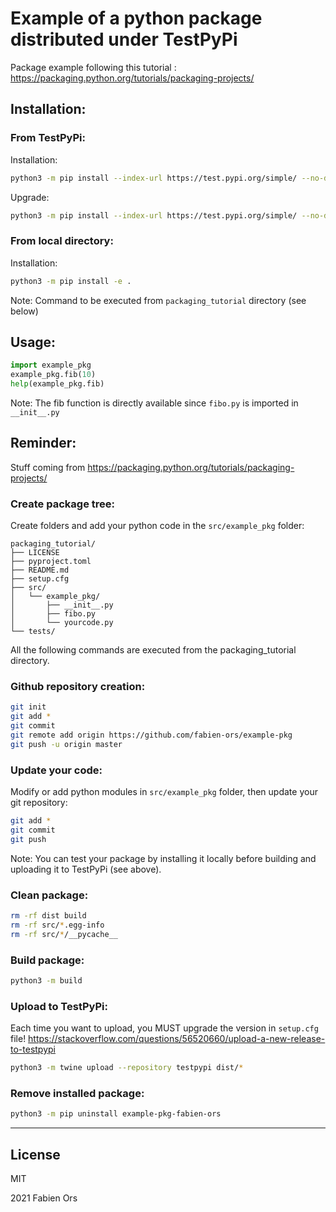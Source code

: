 # Example of a python package distributed under TestPyPi

Package example following this tutorial :
https://packaging.python.org/tutorials/packaging-projects/


## Installation:

### From TestPyPi:

Installation:
```sh
python3 -m pip install --index-url https://test.pypi.org/simple/ --no-deps example-pkg-fabien-ors
```
Upgrade:
```sh
python3 -m pip install --index-url https://test.pypi.org/simple/ --no-deps example-pkg-fabien-ors --upgrade
```

### From local directory:
Installation:
```sh
python3 -m pip install -e .
```
Note: Command to be executed from `packaging_tutorial` directory (see below)


## Usage:

```python
import example_pkg
example_pkg.fib(10)
help(example_pkg.fib)
```
Note: The fib function is directly available since `fibo.py` is imported in `__init__.py`


## Reminder:

Stuff coming from https://packaging.python.org/tutorials/packaging-projects/

### Create package tree:

Create folders and add your python code in the `src/example_pkg` folder:
```
packaging_tutorial/
├── LICENSE
├── pyproject.toml
├── README.md
├── setup.cfg
├── src/
│   └── example_pkg/
│       ├── __init__.py
│       ├── fibo.py
│       └── yourcode.py
└── tests/
```
All the following commands are executed from the packaging_tutorial directory.

### Github repository creation:
```sh
git init
git add *
git commit
git remote add origin https://github.com/fabien-ors/example-pkg
git push -u origin master
```

### Update your code:
Modify or add python modules in `src/example_pkg` folder, then update your git repository:
```sh
git add *
git commit
git push
```
Note: You can test your package by installing it locally before building and uploading it to TestPyPi (see above).

### Clean package:
```sh
rm -rf dist build
rm -rf src/*.egg-info
rm -rf src/*/__pycache__
```

### Build package:
```sh
python3 -m build
```

### Upload to TestPyPi:
Each time you want to upload, you MUST upgrade the version in `setup.cfg` file!
https://stackoverflow.com/questions/56520660/upload-a-new-release-to-testpypi

```sh
python3 -m twine upload --repository testpypi dist/*
```

### Remove installed package:
```sh
python3 -m pip uninstall example-pkg-fabien-ors
```

***

## License

MIT

2021 Fabien Ors
